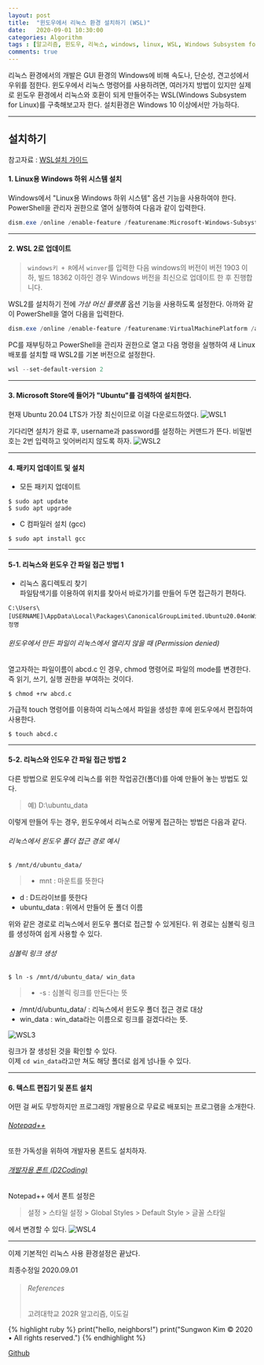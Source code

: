```yaml
---
layout: post
title:  "윈도우에서 리눅스 환경 설치하기 (WSL)"
date:   2020-09-01 10:30:00
categories: Algorithm
tags : [알고리즘, 윈도우, 리눅스, windows, linux, WSL, Windows Subsystem for Linux]
comments: true
---
```


 리눅스 환경에서의 개발은 GUI 환경의 Windows에 비해 속도나, 단순성, 견고성에서 우위를 점한다. 
 윈도우에서 리눅스 명령어를 사용하려면, 여러가지 방법이 있지만 실제로 윈도우 환경에서 리눅스와 호환이 되게 만들어주는 WSL(Windows Subsystem for Linux)를 구축해보고자 한다.
 설치환경은 Windows 10 이상에서만 가능하다.

 ---

## 설치하기  

 참고자료 : [WSL설치 가이드](https://docs.microsoft.com/ko-kr/windows/wsl/install-win10)  


#### 1. Linux용 Windows 하위 시스템 설치  

 Windows에서 "Linux용 Windows 하위 시스템" 옵션 기능을 사용하여야 한다.  
 PowerShell을 관리자 권한으로 열어 실행하여 다음과 같이 입력한다.

 ```PowerShell
 dism.exe /online /enable-feature /featurename:Microsoft-Windows-Subsystem-Linux /all /norestart
 ```

 ---

#### 2. WSL 2로 업데이트  
 > `windows키 + R`에서 `winver`를 입력한 다음 windows의 버전이 버전 1903 이하, 빌드 18362 이하인 경우 Windows 버전을 최신으로 업데이트 한 후 진행합니다.
  
 WSL2를 설치하기 전에 *가상 머신 플랫폼* 옵션 기능을 사용하도록 설정한다. 아까와 같이 PowerShell을 열어 다음을 입력한다.

 ```PowerShell
 dism.exe /online /enable-feature /featurename:VirtualMachinePlatform /all /norestart
 ```

 PC를 재부팅하고 PowerShell을 관리자 권한으로 열고 다음 명령을 실행하여 새 Linux 배포를 설치할 때 WSL2를 기본 버전으로 설정한다.

 ```PowerShell
 wsl --set-default-version 2
 ```

 ---

#### 3. Microsoft Store에 들어가 "Ubuntu"를 검색하여 설치한다.  
 현재 Ubuntu 20.04 LTS가 가장 최신이므로 이걸 다운로드하였다.
 ![WSL1](/assets/images/WSL1.png)

 기다리면 설치가 완료 후, username과 password를 설정하는 커맨드가 뜬다. 비밀번호는 2번 입력하고 잊어버리지 않도록 하자.
 ![WSL2](/assets/images/WSL2.png)

 ---

#### 4. 패키지 업데이트 및 설치
* 모든 패키지 업데이트
```
$ sudo apt update
$ sudo apt upgrade
```

* C 컴파일러 설치 (gcc)
```
$ sudo apt install gcc
```

---

#### 5-1. 리눅스와 윈도우 간 파일 접근 방법 1
* 리눅스 홈디렉토리 찾기  
파일탐색기를 이용하여 위치를 찾아서 바로가기를 만들어 두면 접근하기 편하다. 
 
```
C:\Users\[USERNAME]\AppData\Local\Packages\CanonicalGroupLimited.Ubuntu20.04onWindows_79rhkp1fndgsc\LocalState\rootfs\home\계정명
```

###### 윈도우에서 만든 파일이 리눅스에서 열리지 않을 때 (Permission denied)  
열고자하는 파일이름이 abcd.c 인 경우, chmod 명령어로 파일의 mode를 변경한다. 즉 읽기, 쓰기, 실행 권한을 부여하는 것이다.  
```
$ chmod +rw abcd.c
```
가급적 touch 명령어를 이용하여 리눅스에서 파일을 생성한 후에 윈도우에서 편집하여 사용한다.  
```
$ touch abcd.c
```

---

#### 5-2. 리눅스와 인도우 간 파일 접근 방법 2
다른 방법으로 윈도우에 리눅스를 위한 작업공간(폴더)를 아예 만들어 놓는 방법도 있다.
> 예) D:\ubuntu_data
  
이렇게 만들어 두는 경우, 윈도우에서 리눅스로 어떻게 접근하는 방법은 다음과 같다.
###### 리눅스에서 윈도우 폴더 접근 경로 예시
``` 예
$ /mnt/d/ubuntu_data/
```
> * mnt : 마운트를 뜻한다  
* d : D드라이브를 뜻한다  
* ubuntu_data : 위에서 만들어 둔 폴더 이름  

위와 같은 경로로 리눅스에서 윈도우 폴더로 접근할 수 있게된다. 
위 경로는 심볼릭 링크를 생성하여 쉽게 사용할 수 있다. 

###### 심볼릭 링크 생성
``` 예
$ ln -s /mnt/d/ubuntu_data/ win_data
```
> * -s : 심볼릭 링크를 만든다는 뜻  
* /mnt/d/ubuntu_data/  : 리눅스에서 윈도우 폴더 접근 경로 대상  
* win_data : win_data라는 이름으로 링크를 걸겠다라는 뜻.

 ![WSL3](/assets/images/WSL3.png)
 
 링크가 잘 생성된 것을 확인할 수 있다.  
 이제 `cd win_data`라고만 쳐도 해당 폴더로 쉽게 넘나들 수 있다.

 ---

#### 6. 텍스트 편집기 및 폰트 설치 
어떤 걸 써도 무방하지만 프로그래밍 개발용으로 무료로 배포되는 프로그램을 소개한다.
###### [Notepad++](https://notepad-plus-plus.org/download)  

또한 가독성을 위하여 개발자용 폰트도 설치하자.
###### [개발자용 폰트 (D2Coding)](https://github.com/naver/d2codingfont/)

Notepad++ 에서 폰트 설정은
> 설정 > 스타일 설정 > Global Styles > Default Style > 글꼴 스타일

에서 변경할 수 있다.
![WSL4](/assets/images/WSL4.png)

---

이제 기본적인 리눅스 사용 환경설정은 끝났다.

최종수정일 2020.09.01



> ###### References
> 고려대학교 202R 알고리즘, 이도길

{% highlight ruby %}
print("hello, neighbors!")
print("Sungwon Kim © 2020 • All rights reserved.")
{% endhighlight %}

[Github][githuburl]

[githuburl]: https://github.com/kpiswon

